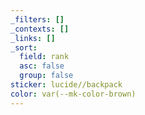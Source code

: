 ```yaml
---
_filters: []
_contexts: []
_links: []
_sort:
  field: rank
  asc: false
  group: false
sticker: lucide//backpack
color: var(--mk-color-brown)
---
```

